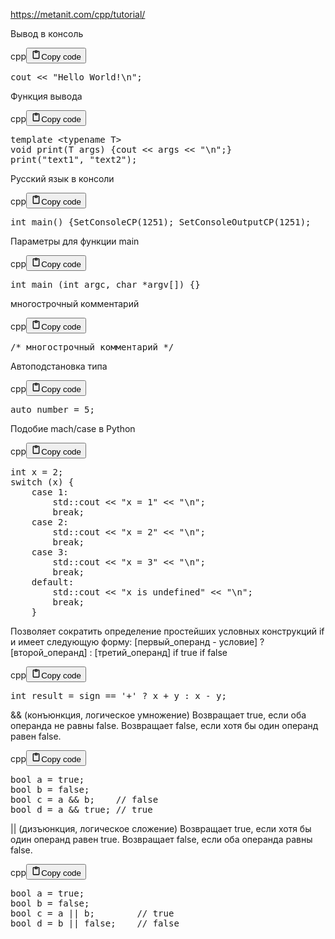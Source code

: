 <p><a href="https://metanit.com/cpp/tutorial/">https://metanit.com/cpp/tutorial/</a></p>
<p>Вывод в консоль</p>
<div class="code_element"><div class="lang_line"><text>cpp</text><button class="copy_code_button" onclick="CopyCode(this)"><svg style="width: 1.2em;height: 1.2em;" aria-hidden="true" xmlns="http://www.w3.org/2000/svg" fill="none" viewBox="0 0 24 24"><path stroke="currentColor" stroke-linecap="round" stroke-linejoin="round" stroke-width="2" d="M15 4h3a1 1 0 0 1 1 1v15a1 1 0 0 1-1 1H6a1 1 0 0 1-1-1V5a1 1 0 0 1 1-1h3m0 3h6m-5-4v4h4V3h-4Z"/></svg><text>Copy code</text></button></div><div class="code"><div class="highlight"><pre><span></span><span class="n">cout</span><span class="w"> </span><span class="o">&lt;&lt;</span><span class="w"> </span><span class="s">&quot;Hello World!</span><span class="se">\n</span><span class="s">&quot;</span><span class="p">;</span>
</pre></div></div></div>

<p>Функция вывода</p>
<div class="code_element"><div class="lang_line"><text>cpp</text><button class="copy_code_button" onclick="CopyCode(this)"><svg style="width: 1.2em;height: 1.2em;" aria-hidden="true" xmlns="http://www.w3.org/2000/svg" fill="none" viewBox="0 0 24 24"><path stroke="currentColor" stroke-linecap="round" stroke-linejoin="round" stroke-width="2" d="M15 4h3a1 1 0 0 1 1 1v15a1 1 0 0 1-1 1H6a1 1 0 0 1-1-1V5a1 1 0 0 1 1-1h3m0 3h6m-5-4v4h4V3h-4Z"/></svg><text>Copy code</text></button></div><div class="code"><div class="highlight"><pre><span></span><span class="k">template</span><span class="w"> </span><span class="o">&lt;</span><span class="k">typename</span><span class="w"> </span><span class="nc">T</span><span class="o">&gt;</span>
<span class="kt">void</span><span class="w"> </span><span class="n">print</span><span class="p">(</span><span class="n">T</span><span class="w"> </span><span class="n">args</span><span class="p">)</span><span class="w"> </span><span class="p">{</span><span class="n">cout</span><span class="w"> </span><span class="o">&lt;&lt;</span><span class="w"> </span><span class="n">args</span><span class="w"> </span><span class="o">&lt;&lt;</span><span class="w"> </span><span class="s">&quot;</span><span class="se">\n</span><span class="s">&quot;</span><span class="p">;}</span>
<span class="n">print</span><span class="p">(</span><span class="s">&quot;text1&quot;</span><span class="p">,</span><span class="w"> </span><span class="s">&quot;text2&quot;</span><span class="p">);</span>
</pre></div></div></div>

<p>Русский язык в консоли</p>
<div class="code_element"><div class="lang_line"><text>cpp</text><button class="copy_code_button" onclick="CopyCode(this)"><svg style="width: 1.2em;height: 1.2em;" aria-hidden="true" xmlns="http://www.w3.org/2000/svg" fill="none" viewBox="0 0 24 24"><path stroke="currentColor" stroke-linecap="round" stroke-linejoin="round" stroke-width="2" d="M15 4h3a1 1 0 0 1 1 1v15a1 1 0 0 1-1 1H6a1 1 0 0 1-1-1V5a1 1 0 0 1 1-1h3m0 3h6m-5-4v4h4V3h-4Z"/></svg><text>Copy code</text></button></div><div class="code"><div class="highlight"><pre><span></span><span class="kt">int</span><span class="w"> </span><span class="nf">main</span><span class="p">()</span><span class="w"> </span><span class="p">{</span><span class="n">SetConsoleCP</span><span class="p">(</span><span class="mi">1251</span><span class="p">);</span><span class="w"> </span><span class="n">SetConsoleOutputCP</span><span class="p">(</span><span class="mi">1251</span><span class="p">);</span>
</pre></div></div></div>

<p>Параметры для функции main</p>
<div class="code_element"><div class="lang_line"><text>cpp</text><button class="copy_code_button" onclick="CopyCode(this)"><svg style="width: 1.2em;height: 1.2em;" aria-hidden="true" xmlns="http://www.w3.org/2000/svg" fill="none" viewBox="0 0 24 24"><path stroke="currentColor" stroke-linecap="round" stroke-linejoin="round" stroke-width="2" d="M15 4h3a1 1 0 0 1 1 1v15a1 1 0 0 1-1 1H6a1 1 0 0 1-1-1V5a1 1 0 0 1 1-1h3m0 3h6m-5-4v4h4V3h-4Z"/></svg><text>Copy code</text></button></div><div class="code"><div class="highlight"><pre><span></span><span class="kt">int</span><span class="w"> </span><span class="nf">main</span><span class="w"> </span><span class="p">(</span><span class="kt">int</span><span class="w"> </span><span class="n">argc</span><span class="p">,</span><span class="w"> </span><span class="kt">char</span><span class="w"> </span><span class="o">*</span><span class="n">argv</span><span class="p">[])</span><span class="w"> </span><span class="p">{}</span>
</pre></div></div></div>

<p>многострочный комментарий</p>
<div class="code_element"><div class="lang_line"><text>cpp</text><button class="copy_code_button" onclick="CopyCode(this)"><svg style="width: 1.2em;height: 1.2em;" aria-hidden="true" xmlns="http://www.w3.org/2000/svg" fill="none" viewBox="0 0 24 24"><path stroke="currentColor" stroke-linecap="round" stroke-linejoin="round" stroke-width="2" d="M15 4h3a1 1 0 0 1 1 1v15a1 1 0 0 1-1 1H6a1 1 0 0 1-1-1V5a1 1 0 0 1 1-1h3m0 3h6m-5-4v4h4V3h-4Z"/></svg><text>Copy code</text></button></div><div class="code"><div class="highlight"><pre><span></span><span class="cm">/* многострочный комментарий */</span>
</pre></div></div></div>

<p>Автоподстановка типа</p>
<div class="code_element"><div class="lang_line"><text>cpp</text><button class="copy_code_button" onclick="CopyCode(this)"><svg style="width: 1.2em;height: 1.2em;" aria-hidden="true" xmlns="http://www.w3.org/2000/svg" fill="none" viewBox="0 0 24 24"><path stroke="currentColor" stroke-linecap="round" stroke-linejoin="round" stroke-width="2" d="M15 4h3a1 1 0 0 1 1 1v15a1 1 0 0 1-1 1H6a1 1 0 0 1-1-1V5a1 1 0 0 1 1-1h3m0 3h6m-5-4v4h4V3h-4Z"/></svg><text>Copy code</text></button></div><div class="code"><div class="highlight"><pre><span></span><span class="k">auto</span><span class="w"> </span><span class="n">number</span><span class="w"> </span><span class="o">=</span><span class="w"> </span><span class="mi">5</span><span class="p">;</span>
</pre></div></div></div>

<p>Подобие mach/case в Python</p>
<div class="code_element"><div class="lang_line"><text>cpp</text><button class="copy_code_button" onclick="CopyCode(this)"><svg style="width: 1.2em;height: 1.2em;" aria-hidden="true" xmlns="http://www.w3.org/2000/svg" fill="none" viewBox="0 0 24 24"><path stroke="currentColor" stroke-linecap="round" stroke-linejoin="round" stroke-width="2" d="M15 4h3a1 1 0 0 1 1 1v15a1 1 0 0 1-1 1H6a1 1 0 0 1-1-1V5a1 1 0 0 1 1-1h3m0 3h6m-5-4v4h4V3h-4Z"/></svg><text>Copy code</text></button></div><div class="code"><div class="highlight"><pre><span></span><span class="kt">int</span><span class="w"> </span><span class="n">x</span><span class="w"> </span><span class="o">=</span><span class="w"> </span><span class="mi">2</span><span class="p">;</span>
<span class="k">switch</span><span class="w"> </span><span class="p">(</span><span class="n">x</span><span class="p">)</span><span class="w"> </span><span class="p">{</span>
<span class="w">    </span><span class="k">case</span><span class="w"> </span><span class="mi">1</span><span class="p">:</span>
<span class="w">        </span><span class="n">std</span><span class="o">::</span><span class="n">cout</span><span class="w"> </span><span class="o">&lt;&lt;</span><span class="w"> </span><span class="s">&quot;x = 1&quot;</span><span class="w"> </span><span class="o">&lt;&lt;</span><span class="w"> </span><span class="s">&quot;</span><span class="se">\n</span><span class="s">&quot;</span><span class="p">;</span>
<span class="w">        </span><span class="k">break</span><span class="p">;</span>
<span class="w">    </span><span class="k">case</span><span class="w"> </span><span class="mi">2</span><span class="p">:</span>
<span class="w">        </span><span class="n">std</span><span class="o">::</span><span class="n">cout</span><span class="w"> </span><span class="o">&lt;&lt;</span><span class="w"> </span><span class="s">&quot;x = 2&quot;</span><span class="w"> </span><span class="o">&lt;&lt;</span><span class="w"> </span><span class="s">&quot;</span><span class="se">\n</span><span class="s">&quot;</span><span class="p">;</span>
<span class="w">        </span><span class="k">break</span><span class="p">;</span>
<span class="w">    </span><span class="k">case</span><span class="w"> </span><span class="mi">3</span><span class="p">:</span>
<span class="w">        </span><span class="n">std</span><span class="o">::</span><span class="n">cout</span><span class="w"> </span><span class="o">&lt;&lt;</span><span class="w"> </span><span class="s">&quot;x = 3&quot;</span><span class="w"> </span><span class="o">&lt;&lt;</span><span class="w"> </span><span class="s">&quot;</span><span class="se">\n</span><span class="s">&quot;</span><span class="p">;</span>
<span class="w">        </span><span class="k">break</span><span class="p">;</span>
<span class="w">    </span><span class="k">default</span><span class="o">:</span>
<span class="w">        </span><span class="n">std</span><span class="o">::</span><span class="n">cout</span><span class="w"> </span><span class="o">&lt;&lt;</span><span class="w"> </span><span class="s">&quot;x is undefined&quot;</span><span class="w"> </span><span class="o">&lt;&lt;</span><span class="w"> </span><span class="s">&quot;</span><span class="se">\n</span><span class="s">&quot;</span><span class="p">;</span>
<span class="w">        </span><span class="k">break</span><span class="p">;</span>
<span class="w">    </span><span class="p">}</span>
</pre></div></div></div>

<p>Позволяет сократить определение простейших условных конструкций if и имеет следующую форму:
[первый_операнд - условие] ? [второй_операнд] : [третий_операнд]
                                if true             if false</p>
<div class="code_element"><div class="lang_line"><text>cpp</text><button class="copy_code_button" onclick="CopyCode(this)"><svg style="width: 1.2em;height: 1.2em;" aria-hidden="true" xmlns="http://www.w3.org/2000/svg" fill="none" viewBox="0 0 24 24"><path stroke="currentColor" stroke-linecap="round" stroke-linejoin="round" stroke-width="2" d="M15 4h3a1 1 0 0 1 1 1v15a1 1 0 0 1-1 1H6a1 1 0 0 1-1-1V5a1 1 0 0 1 1-1h3m0 3h6m-5-4v4h4V3h-4Z"/></svg><text>Copy code</text></button></div><div class="code"><div class="highlight"><pre><span></span><span class="kt">int</span><span class="w"> </span><span class="n">result</span><span class="w"> </span><span class="o">=</span><span class="w"> </span><span class="n">sign</span><span class="w"> </span><span class="o">==</span><span class="w"> </span><span class="sc">&#39;+&#39;</span><span class="w"> </span><span class="o">?</span><span class="w"> </span><span class="n">x</span><span class="w"> </span><span class="o">+</span><span class="w"> </span><span class="n">y</span><span class="w"> </span><span class="o">:</span><span class="w"> </span><span class="n">x</span><span class="w"> </span><span class="o">-</span><span class="w"> </span><span class="n">y</span><span class="p">;</span>
</pre></div></div></div>

<p>&amp;&amp; (конъюнкция, логическое умножение)
Возвращает true, если оба операнда не равны false.
Возвращает false, если хотя бы один операнд равен false.</p>
<div class="code_element"><div class="lang_line"><text>cpp</text><button class="copy_code_button" onclick="CopyCode(this)"><svg style="width: 1.2em;height: 1.2em;" aria-hidden="true" xmlns="http://www.w3.org/2000/svg" fill="none" viewBox="0 0 24 24"><path stroke="currentColor" stroke-linecap="round" stroke-linejoin="round" stroke-width="2" d="M15 4h3a1 1 0 0 1 1 1v15a1 1 0 0 1-1 1H6a1 1 0 0 1-1-1V5a1 1 0 0 1 1-1h3m0 3h6m-5-4v4h4V3h-4Z"/></svg><text>Copy code</text></button></div><div class="code"><div class="highlight"><pre><span></span><span class="kt">bool</span><span class="w"> </span><span class="n">a</span><span class="w"> </span><span class="o">=</span><span class="w"> </span><span class="nb">true</span><span class="p">;</span>
<span class="kt">bool</span><span class="w"> </span><span class="n">b</span><span class="w"> </span><span class="o">=</span><span class="w"> </span><span class="nb">false</span><span class="p">;</span>
<span class="kt">bool</span><span class="w"> </span><span class="n">c</span><span class="w"> </span><span class="o">=</span><span class="w"> </span><span class="n">a</span><span class="w"> </span><span class="o">&amp;&amp;</span><span class="w"> </span><span class="n">b</span><span class="p">;</span><span class="w">    </span><span class="c1">// false</span>
<span class="kt">bool</span><span class="w"> </span><span class="n">d</span><span class="w"> </span><span class="o">=</span><span class="w"> </span><span class="n">a</span><span class="w"> </span><span class="o">&amp;&amp;</span><span class="w"> </span><span class="nb">true</span><span class="p">;</span><span class="w"> </span><span class="c1">// true</span>
</pre></div></div></div>

<p>|| (дизъюнкция, логическое сложение)
Возвращает true, если хотя бы один операнд равен true.
Возвращает false, если оба операнда равны false.</p>
<div class="code_element"><div class="lang_line"><text>cpp</text><button class="copy_code_button" onclick="CopyCode(this)"><svg style="width: 1.2em;height: 1.2em;" aria-hidden="true" xmlns="http://www.w3.org/2000/svg" fill="none" viewBox="0 0 24 24"><path stroke="currentColor" stroke-linecap="round" stroke-linejoin="round" stroke-width="2" d="M15 4h3a1 1 0 0 1 1 1v15a1 1 0 0 1-1 1H6a1 1 0 0 1-1-1V5a1 1 0 0 1 1-1h3m0 3h6m-5-4v4h4V3h-4Z"/></svg><text>Copy code</text></button></div><div class="code"><div class="highlight"><pre><span></span><span class="kt">bool</span><span class="w"> </span><span class="n">a</span><span class="w"> </span><span class="o">=</span><span class="w"> </span><span class="nb">true</span><span class="p">;</span>
<span class="kt">bool</span><span class="w"> </span><span class="n">b</span><span class="w"> </span><span class="o">=</span><span class="w"> </span><span class="nb">false</span><span class="p">;</span>
<span class="kt">bool</span><span class="w"> </span><span class="n">c</span><span class="w"> </span><span class="o">=</span><span class="w"> </span><span class="n">a</span><span class="w"> </span><span class="o">||</span><span class="w"> </span><span class="n">b</span><span class="p">;</span><span class="w">        </span><span class="c1">// true</span>
<span class="kt">bool</span><span class="w"> </span><span class="n">d</span><span class="w"> </span><span class="o">=</span><span class="w"> </span><span class="n">b</span><span class="w"> </span><span class="o">||</span><span class="w"> </span><span class="nb">false</span><span class="p">;</span><span class="w">    </span><span class="c1">// false</span>
</pre></div></div></div>